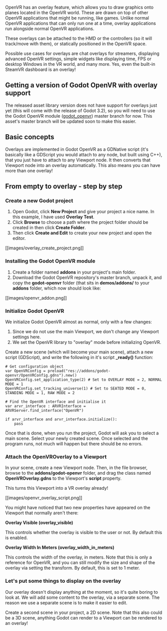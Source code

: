 OpenVR has an overlay feature, which allows you to draw graphics onto planes located in the OpenVR world. These are drawn on top of other OpenVR applications that might be running, like games. Unlike normal OpenVR applications that can only run one at a time, overlay applications run alongside normal OpenVR applications.

These overlays can be attached to the HMD or the controllers (so it will track/move with them), or statically positioned in the OpenVR space.

Possible use cases for overlays are chat overlays for streamers, displaying advanced OpenVR settings, simple widgets like displaying time, FPS or desktop Windows in the VR world, and many more. Yes, even the built-in SteamVR dashboard is an overlay!

## Getting a version of Godot OpenVR with overlay support

The released asset library version does not have support for overlays just yet (this will come with the release of Godot 3.2), so you will need to use the Godot OpenVR module ([godot_openvr](https://github.com/GodotVR/godot_openvr)) master branch for now. This asset's master branch will be updated soon to make this easier.

## Basic concepts

Overlays are implemented in Godot OpenVR as a GDNative script (it's basically like a GDScript you would attach to any node, but built using C++), that you just have to attach to any Viewport node. It then converts that Viewport node into an overlay automatically. This also means you can have more than one overlay!

## From empty to overlay - step by step

### Create a new Godot project

1. Open Godot, click **New Project** and give your project a nice name. In this example, I have used **Overlay Test**.
2. Click **Browse** to choose a path where the project folder should be created in then click **Create Folder**.
3. Then click **Create and Edit** to create your new project and open the editor.

[[images/overlay_create_project.png]]

### Installing the Godot OpenVR module

1. Create a folder named **addons** in your project's main folder.
2. Download the Godot OpenVR repository's master branch, unpack it, and copy the **godot-openvr** folder (that sits in **demos/addons/** to your **addons** folder, which now should look like:

[[images/openvr_addon.png]]

### Initialize Godot OpenVR

We initialize Godot OpenVR almost as normal, only with a few changes:

1. Since we do not use the main Viewport, we don't change any Viewport settings here.
2. We set the OpenVR library to "overlay" mode before initializing OpenVR.

Create a new scene (which will become your main scene), attach a new script (GDScript), and write the following in it's script **_ready()** function:

```GDScript
# Get configuration object
var OpenVRConfig = preload("res://addons/godot-openvr/OpenVRConfig.gdns").new()
OpenVRConfig.set_application_type(2) # Set to OVERLAY MODE = 2, NORMAL MODE = 1
OpenVRConfig.set_tracking_universe(1) # Set to SEATED MODE = 0, STANDING MODE = 1, RAW MODE = 2
	
# Find the OpenVR interface and initialise it
var arvr_interface : ARVRInterface = ARVRServer.find_interface("OpenVR")

if arvr_interface and arvr_interface.initialize():
    pass
```

Once that is done, when you run the project, Godot will ask you to select a main scene. Select your newly created scene. Once selected and the program runs, not much will happen but there should be no errors.

### Attach the OpenVROverlay to a Viewport

In your scene, create a new Viewport node. Then, in the file browser, browse to the **addons/godot-openvr** folder, and drag the class named **OpenVROverlay.gdns** to the Viewport's **script** property.

This turns this Viewport into a VR overlay already!

[[images/openvr_overlay_script.png]]

You might have noticed that two new properties have appeared on the Viewport that normally aren't there:

**Overlay Visible (overlay_visible)**

This controls whether the overlay is visible to the user or not. By default this is enabled.

**Overlay Width In Meters (overlay_width_in_meters)**

This controls the width of the overlay, in meters. Note that this is only a reference for OpenVR, and you can still modify the size and shape of the overlay via setting the transform. By default, this is set to 1 meter.

### Let's put some things to display on the overlay

Our overlay doesn't display anything at the moment, so it's quite boring to look at. We will add some content to the overlay, via a separate scene. The reason we use a separate scene is to make it easier to edit.

Create a second scene in your project, a 2D scene. Note that this also could be a 3D scene, anything Godot can render to a Viewport can be rendered to an overlay!

